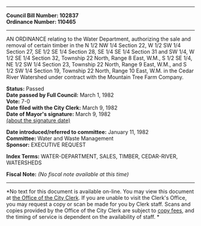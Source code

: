 * * * * *  
  
**Council Bill Number: [](#h0)[](#h2)102837**   
**Ordinance Number: 110465**  
  
* * * * *  
  
AN ORDINANCE relating to the Water Department, authorizing the sale and removal of certain timber in the N 1/2 NW 1/4 Section 22, W 1/2 SW 1/4 Section 27, SE 1/2 SE 1/4 Section 28, SE 1/4 SE 1/4 Section 31 and SW 1/4, W 1/2 SE 1/4 Section 32, Township 22 North, Range 8 East, W.M., S 1/2 SE 1/4, NE 1/2 SW 1/4 Section 23, Township 22 North, Range 9 East, W.M., and S 1/2 SW 1/4 Section 19, Township 22 North, Range 10 East, W.M. in the Cedar River Watershed under contract with the Mountain Tree Farm Company.  
  
**Status:** Passed   
**Date passed by Full Council:** March 1, 1982   
**Vote:** 7-0   
**Date filed with the City Clerk:** March 9, 1982   
**Date of Mayor's signature:** March 9, 1982   
[(about the signature date)](/~public/approvaldate.htm)   
  
  
**Date introduced/referred to committee:** January 11, 1982   
**Committee:** Water and Waste Management   
**Sponsor:** EXECUTIVE REQUEST   
  
**Index Terms:** WATER-DEPARTMENT, SALES, TIMBER, CEDAR-RIVER, WATERSHEDS  
  
**Fiscal Note:** *(No fiscal note available at this time)*  
  
* * * * *  
  
*No text for this document is available on-line. You may view this document at [the Office of the City Clerk](http://www.seattle.gov/leg/clerk/contactUs.htm). If you are unable to visit the Clerk's Office, you may request a copy or scan be made for you by Clerk staff. Scans and copies provided by the Office of the City Clerk are subject to [copy fees](http://clerk.seattle.gov/~public/clerkfees.htm), and the timing of service is dependent on the availability of staff. *  
  
  
